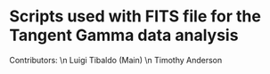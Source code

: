 # Scripts used with FITS file for the Tangent Gamma data analysis

Contributors: \n
Luigi Tibaldo (Main) \n
Timothy Anderson

